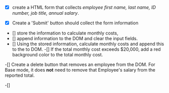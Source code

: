 -[x] create a HTML form that collects _employee first name, last name, ID number, job title, annual salary_.

<!-- all this above is related to HTML / storing info in an object. -->

-[x] Create a 'Submit' button should collect the form information

- [] store the information to calculate monthly costs,
- [] append information to the DOM and clear the input fields.
- [] Using the stored information, calculate monthly costs and append this to the to DOM.
-[] If the total monthly cost exceeds $20,000, add a red background color to the total monthly cost.
<!-- All this above is involved with button -->

-[] Create a delete button that removes an employee from the DOM. For Base mode, it does **not** need to remove that Employee's salary from the reported total.

-[]

